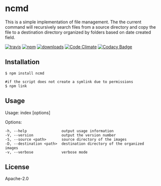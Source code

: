 # ncmd

This is a simple implementation of file management. The the current command will recursively search files from a source directory and copy the file to a destination directory organized by folders based on date created field.

[![travis][travis-image]][travis-url]
[![npm][npm-image]][npm-url]
[![downloads][downloads-image]][downloads-url]
[![Code Climate][codeclimate-image]][codeclimate-url]
[![Codacy Badge](codacy-image)](codacy-url)

[travis-image]: https://travis-ci.org/cli-utilities/ncmd.svg?branch=master
[travis-url]: https://travis-ci.org/cli-utilities/ncmd
[npm-image]: https://img.shields.io/npm/l/ncmd.svg
[npm-url]: https://www.npmjs.com/package/ncmd
[downloads-image]: https://img.shields.io/npm/dt/ncmd.svg
[downloads-url]: https://www.npmjs.com/package/ncmd
[codeclimate-image]: https://codeclimate.com/github/cli-utilities/ncmd/badges/gpa.svg
[codeclimate-url]: https://codeclimate.com/github/cli-utilities/ncmd
[codacy-image]: https://api.codacy.com/project/badge/grade/d4a372fb631e48a69d290169660543b8
[codacy-url]: https://www.codacy.com/app/siddhartha-lahiri/ncmd


## Installation

    $ npm install ncmd
    
    #if the script does not create a symlink due to permissions
    $ npm link

## Usage
  
  Usage: index [options]

  Options:

    -h, --help                output usage information
    -V, --version             output the version number
    -S, --source <path>       source directory of the images
    -D, --destination <path>  destination directory of the organized images
    -v, --verbose             verbose mode

## License

  Apache-2.0
